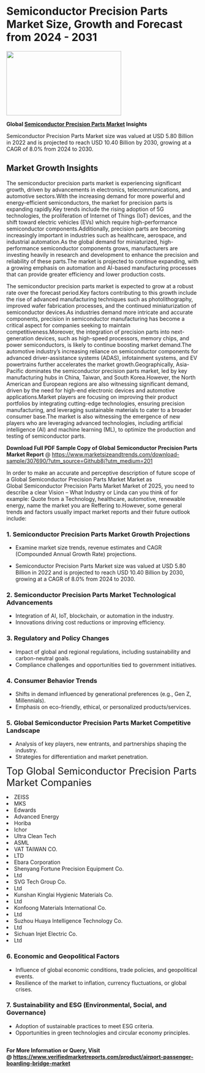 <H1>Semiconductor Precision Parts Market Size, Growth and Forecast from 2024 - 2031</H1><img class="aligncenter size-medium wp-image-584254" src="https://thirdeyenews.in/wp-content/uploads/2024/09/Global-Market-Research-300x168.jpeg" alt="" width="300" height="168" /><p><strong>Global&nbsp;<a href="https://www.marketsizeandtrends.com/download-sample/307690/?utm_source=Github8j?utm_medium=201">Semiconductor Precision Parts Market</a> Insights</strong></p><p>Semiconductor Precision Parts Market size was valued at USD 5.80 Billion in 2022 and is projected to reach USD 10.40 Billion by 2030, growing at a CAGR of 8.0% from 2024 to 2030.</p><p><h2>Market Growth Insights</h2> <p>The semiconductor precision parts market is experiencing significant growth, driven by advancements in electronics, telecommunications, and automotive sectors.With the increasing demand for more powerful and energy-efficient semiconductors, the market for precision parts is expanding rapidly.Key trends include the rising adoption of 5G technologies, the proliferation of Internet of Things (IoT) devices, and the shift toward electric vehicles (EVs) which require high-performance semiconductor components.Additionally, precision parts are becoming increasingly important in industries such as healthcare, aerospace, and industrial automation.As the global demand for miniaturized, high-performance semiconductor components grows, manufacturers are investing heavily in research and development to enhance the precision and reliability of these parts.The market is projected to continue expanding, with a growing emphasis on automation and AI-based manufacturing processes that can provide greater efficiency and lower production costs.</p> <p>The semiconductor precision parts market is expected to grow at a robust rate over the forecast period.Key factors contributing to this growth include the rise of advanced manufacturing techniques such as photolithography, improved wafer fabrication processes, and the continued miniaturization of semiconductor devices.As industries demand more intricate and accurate components, precision in semiconductor manufacturing has become a critical aspect for companies seeking to maintain competitiveness.Moreover, the integration of precision parts into next-generation devices, such as high-speed processors, memory chips, and power semiconductors, is likely to continue boosting market demand.The automotive industry’s increasing reliance on semiconductor components for advanced driver-assistance systems (ADAS), infotainment systems, and EV powertrains further accelerates the market growth.Geographically, Asia-Pacific dominates the semiconductor precision parts market, led by key manufacturing hubs in China, Taiwan, and South Korea.However, the North American and European regions are also witnessing significant demand, driven by the need for high-end electronic devices and automotive applications.Market players are focusing on improving their product portfolios by integrating cutting-edge technologies, ensuring precision manufacturing, and leveraging sustainable materials to cater to a broader consumer base.The market is also witnessing the emergence of new players who are leveraging advanced technologies, including artificial intelligence (AI) and machine learning (ML), to optimize the production and testing of semiconductor parts.<p><span class=""><strong>Download Full PDF Sample Copy of Global Semiconductor Precision Parts Market Report</strong> @ <a href="https://www.marketsizeandtrends.com/download-sample/307690/?utm_source=Github8j?utm_medium=201" target="_blank">https://www.marketsizeandtrends.com/download-sample/307690/?utm_source=Github8j?utm_medium=201</a></span></p><p>In order to make an accurate and perceptive description of future scope of a Global&nbsp;Semiconductor Precision Parts Market Market as Global&nbsp;Semiconductor Precision Parts Market Market of 2025, you need to describe a clear Vision &ndash; What Industry or Linda can you think of for example: Quote from a Technology, healthcare, automotive, renewable energy, name the market you are Reffering to.However, some general trends and factors usually impact market reports and their future outlook include:</p><h3>1.&nbsp;<strong>Semiconductor Precision Parts Market Growth Projections</strong></h3><ul><li>Examine market size trends, revenue estimates and CAGR (Compounded Annual Growth Rate) projections.</li><li><p>Semiconductor Precision Parts Market size was valued at USD 5.80 Billion in 2022 and is projected to reach USD 10.40 Billion by 2030, growing at a CAGR of 8.0% from 2024 to 2030.</p></li></ul><h3>2.&nbsp;<strong>Semiconductor Precision Parts Market Technological Advancements</strong></h3><ul><li>Integration of AI, IoT, blockchain, or automation in the industry.</li><li>Innovations driving cost reductions or improving efficiency.</li></ul><h3>3.&nbsp;<strong>Regulatory and Policy Changes</strong></h3><ul><li>Impact of global and regional regulations, including sustainability and carbon-neutral goals.</li><li>Compliance challenges and opportunities tied to government initiatives.</li></ul><h3>4.&nbsp;<strong>Consumer Behavior Trends</strong></h3><ul><li>Shifts in demand influenced by generational preferences (e.g., Gen Z, Millennials).</li><li>Emphasis on eco-friendly, ethical, or personalized products/services.</li></ul><h3>5.&nbsp;<strong>Global Semiconductor Precision Parts Market Competitive Landscape</strong></h3><ul><li>Analysis of key players, new entrants, and partnerships shaping the industry.</li><li>Strategies for differentiation and market penetration.</li></ul><p data-pm-slice="1 1 []"><span style="color: inherit; font-family: inherit; font-size: 25px;">Top Global Semiconductor Precision Parts Market Companies</span></p><div class="" data-test-id=""><p><li>ZEISS</li><li> MKS</li><li> Edwards</li><li> Advanced Energy</li><li> Horiba</li><li> Ichor</li><li> Ultra Clean Tech</li><li> ASML</li><li> VAT TAIWAN CO.</li><li> LTD</li><li> Ebara Corporation</li><li> Shenyang Fortune Precision Equipment Co.</li><li> Ltd</li><li> SVG Tech Group Co.</li><li>Ltd</li><li> Kunshan Kinglai Hygienic Materials Co.</li><li>Ltd</li><li> Konfoong Materials International Co.</li><li>Ltd</li><li> Suzhou Huaya Intelligence Technology Co.</li><li> Ltd</li><li> Sichuan Injet Electric Co.</li><li> Ltd</li></p></div><h3>6.&nbsp;<strong>Economic and Geopolitical Factors</strong></h3><ul><li>Influence of global economic conditions, trade policies, and geopolitical events.</li><li>Resilience of the market to inflation, currency fluctuations, or global crises.</li></ul><h3>7.&nbsp;<strong>Sustainability and ESG (Environmental, Social, and Governance)</strong></h3><ul><li>Adoption of sustainable practices to meet ESG criteria.</li><li>Opportunities in green technologies and circular economy principles.</li></ul><h2><strong style="font-size: 14px;">For More Information or Query, Visit @&nbsp;</strong><a style="background-color: #ffffff; font-size: 14px;" href="https://www.marketsizeandtrends.com/report/semiconductor-precision-parts-market/" target="_blank">https://www.verifiedmarketreports.com/product/airport-passenger-boarding-bridge-market</a></h2>